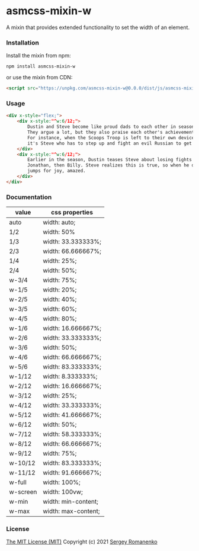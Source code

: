 # asmcss-mixin-w

A mixin that provides extended functionality to set the width of an element.

### Installation

Install the mixin from npm:

```
npm install asmcss-mixin-w
```

or use the mixin from CDN:

```html
<script src="https://unpkg.com/asmcss-mixin-w@0.0.0/dist/js/asmcss-mixin-w.min.js"></script>
```

### Usage

```html
<div x-style="flex;">
    <div x-style:"^w:6/12;">
        Dustin and Steve become like proud dads to each other in season 3. 
        They argue a lot, but they also praise each other's achievements. 
        For instance, when the Scoops Troop is left to their own devices, 
        it's Steve who has to step up and fight an evil Russian to get to where they need to go.
    </div>
    <div x-style:"^w:6/12;">
        Earlier in the season, Dustin teases Steve about losing fights all the time - first with
        Jonathan, then Billy. Steve realizes this is true, so when he defeats the Russian, Dustin
        jumps for joy, amazed.
    </div>
</div>
```

### Documentation

| value | css properties |
|---|---|
| auto | width: auto; |
| 1/2 | width: 50% |
| 1/3 | width: 33.333333%; |
| 2/3 | width: 66.666667%; |
| 1/4 | width: 25%; |
| 2/4 | width: 50%; |
| w-3/4	| width: 75%; |
| w-1/5	| width: 20%; |
| w-2/5	| width: 40%; |
| w-3/5	| width: 60%; |
| w-4/5	| width: 80%; |
| w-1/6	| width: 16.666667%; |
| w-2/6	| width: 33.333333%; |
| w-3/6	| width: 50%; |
| w-4/6	| width: 66.666667%; |
| w-5/6	| width: 83.333333%; |
| w-1/12 | width: 8.333333%; |
| w-2/12 | width: 16.666667%; |
| w-3/12 | width: 25%; |
| w-4/12 | width: 33.333333%; |
| w-5/12 | width: 41.666667%; |
| w-6/12 | width: 50%; |
| w-7/12 | width: 58.333333%; |
| w-8/12 | width: 66.666667%; |
| w-9/12 | width: 75%; |
| w-10/12 | width: 83.333333%; |
| w-11/12 | width: 91.666667%; |
| w-full | width: 100%; |
| w-screen | width: 100vw; |
| w-min | width: min-content; |
| w-max | width: max-content; |

### License
[The MIT License (MIT)](https://github.com/Awilum/asmcss-mixin-w/blob/master/LICENSE.txt)
Copyright (c) 2021 [Sergey Romanenko](https://github.com/Awilum)

